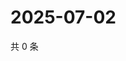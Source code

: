 # 2025-07-02

共 0 条

<!-- BEGIN ZHIHUVIDEO -->
<!-- 最后更新时间 Wed Jul 02 2025 02:15:47 GMT+0800 (China Standard Time) -->

<!-- END ZHIHUVIDEO -->
